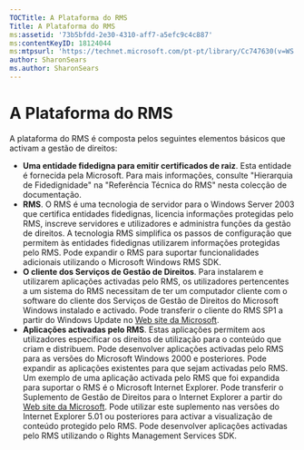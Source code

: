 ```yaml
---
TOCTitle: A Plataforma do RMS
Title: A Plataforma do RMS
ms:assetid: '73b5bfdd-2e30-4310-aff7-a5efc9c4c887'
ms:contentKeyID: 18124044
ms:mtpsurl: 'https://technet.microsoft.com/pt-pt/library/Cc747630(v=WS.10)'
author: SharonSears
ms.author: SharonSears
---
```


A Plataforma do RMS
===================

A plataforma do RMS é composta pelos seguintes elementos básicos que activam a gestão de direitos:

-   **Uma entidade fidedigna para emitir certificados de raiz**. Esta entidade é fornecida pela Microsoft. Para mais informações, consulte "Hierarquia de Fidedignidade" na "Referência Técnica do RMS" nesta colecção de documentação.
-   **RMS**. O RMS é uma tecnologia de servidor para o Windows Server 2003 que certifica entidades fidedignas, licencia informações protegidas pelo RMS, inscreve servidores e utilizadores e administra funções da gestão de direitos. A tecnologia RMS simplifica os passos de configuração que permitem às entidades fidedignas utilizarem informações protegidas pelo RMS. Pode expandir o RMS para suportar funcionalidades adicionais utilizando o Microsoft Windows RMS SDK.
-   **O cliente dos Serviços de Gestão de Direitos**. Para instalarem e utilizarem aplicações activadas pelo RMS, os utilizadores pertencentes a um sistema do RMS necessitam de ter um computador cliente com o software do cliente dos Serviços de Gestão de Direitos do Microsoft Windows instalado e activado. Pode transferir o cliente do RMS SP1 a partir do Windows Update no [Web site da Microsoft](http://go.microsoft.com/fwlink/?linkid=18134).
-   **Aplicações activadas pelo RMS**. Estas aplicações permitem aos utilizadores especificar os direitos de utilização para o conteúdo que criam e distribuem. Pode desenvolver aplicações activadas pelo RMS para as versões do Microsoft Windows 2000 e posteriores. Pode expandir as aplicações existentes para que sejam activadas pelo RMS. Um exemplo de uma aplicação activada pelo RMS que foi expandida para suportar o RMS é o Microsoft Internet Explorer. Pode transferir o Suplemento de Gestão de Direitos para o Internet Explorer a partir do [Web site da Microsoft](http://go.microsoft.com/fwlink/?linkid=14450). Pode utilizar este suplemento nas versões do Internet Explorer 5.01 ou posteriores para activar a visualização de conteúdo protegido pelo RMS. Pode desenvolver aplicações activadas pelo RMS utilizando o Rights Management Services SDK.
